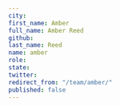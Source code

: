 ```yaml
---
city: 
first_name: Amber
full_name: Amber Reed
github: 
last_name: Reed
name: amber
role: 
state: 
twitter: 
redirect_from: "/team/amber/"
published: false
---
```


